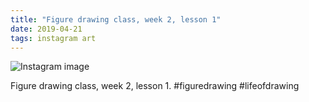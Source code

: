 ```yaml
---
title: "Figure drawing class, week 2, lesson 1"
date: 2019-04-21
tags: instagram art
---
```


![Instagram image](/media/57210793_470488610156942_6579242335081231336_n_18041593330129171.jpg)

Figure drawing class, week 2, lesson 1. #figuredrawing #lifeofdrawing
